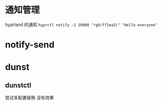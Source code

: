 # 通知管理
hyprland 的通知 `hyprctl notify -1 10000 "rgb(ff1ea3)" "Hello everyone"`
# notify-send
# dunst
## dunstctl

尝试多配置替换 没有效果

